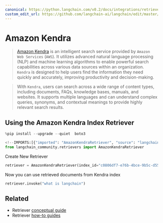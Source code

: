 ```yaml
---
canonical: https://python.langchain.com/v0.2/docs/integrations/retrievers/amazon_kendra_retriever/
custom_edit_url: https://github.com/langchain-ai/langchain/edit/master/docs/docs/integrations/retrievers/amazon_kendra_retriever.ipynb
---
```


# Amazon Kendra

> [Amazon Kendra](https://docs.aws.amazon.com/kendra/latest/dg/what-is-kendra.html) is an intelligent search service provided by `Amazon Web Services` (`AWS`). It utilizes advanced natural language processing (NLP) and machine learning algorithms to enable powerful search capabilities across various data sources within an organization. `Kendra` is designed to help users find the information they need quickly and accurately, improving productivity and decision-making.

> With `Kendra`, users can search across a wide range of content types, including documents, FAQs, knowledge bases, manuals, and websites. It supports multiple languages and can understand complex queries, synonyms, and contextual meanings to provide highly relevant search results.

## Using the Amazon Kendra Index Retriever

```python
%pip install --upgrade --quiet  boto3
```

```python
<!--IMPORTS:[{"imported": "AmazonKendraRetriever", "source": "langchain_community.retrievers", "docs": "https://api.python.langchain.com/en/latest/retrievers/langchain_community.retrievers.kendra.AmazonKendraRetriever.html", "title": "Amazon Kendra"}]-->
from langchain_community.retrievers import AmazonKendraRetriever
```

Create New Retriever

```python
retriever = AmazonKendraRetriever(index_id="c0806df7-e76b-4bce-9b5c-d5582f6b1a03")
```

Now you can use retrieved documents from Kendra index

```python
retriever.invoke("what is langchain")
```

## Related

- Retriever [conceptual guide](/docs/concepts/#retrievers)
- Retriever [how-to guides](/docs/how_to/#retrievers)